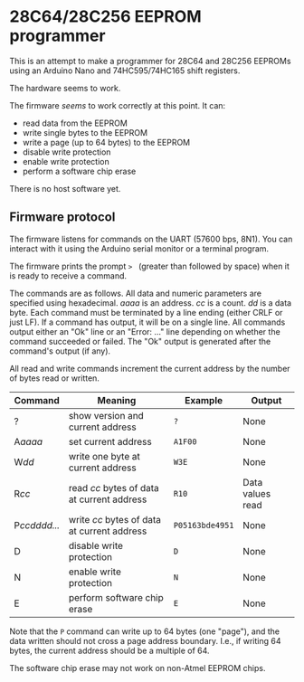 # 28C64/28C256 EEPROM programmer

This is an attempt to make a programmer for 28C64 and 28C256 EEPROMs using an Arduino Nano and 74HC595/74HC165 shift registers.

The hardware seems to work.

The firmware *seems* to work correctly at this point.  It can:

* read data from the EEPROM
* write single bytes to the EEPROM
* write a page (up to 64 bytes) to the EEPROM
* disable write protection
* enable write protection
* perform a software chip erase

There is no host software yet.

## Firmware protocol

The firmware listens for commands on the UART (57600 bps, 8N1).  You can interact with it using the Arduino serial monitor or a terminal program.

The firmware prints the prompt `> ` (greater than followed by space) when it is ready to receive a command.

The commands are as follows.  All data and numeric parameters are specified using hexadecimal.  *aaaa* is an address.  *cc* is a count.  *dd* is a data byte.  Each command must be terminated by a line ending (either CRLF or just LF).  If a command has output, it will be on a single line.  All commands output either an "Ok" line or an "Error: ..." line depending on whether the command succeeded or failed.  The "Ok" output is generated after the command's output (if any).

All read and write commands increment the current address by the number of bytes read or written.

Command | Meaning | Example | Output
------- | ------- | ------- | ------
?       | show version and current address | `?` | None
A*aaaa* | set current address | `A1F00` | None
W*dd*   | write one byte at current address | `W3E` | None
R*cc*   | read *cc* bytes of data at current address | `R10` | Data values read
P*ccdddd...* | write *cc* bytes of data at current address | `P05163bde4951` | None
D | disable write protection | `D` | None
N | enable write protection | `N` | None
E | perform software chip erase | `E` | None

Note that the `P` command can write up to 64 bytes (one "page"), and the data written should not cross a page address boundary.  I.e., if writing 64 bytes, the current address should be a multiple of 64.

The software chip erase may not work on non-Atmel EEPROM chips.
